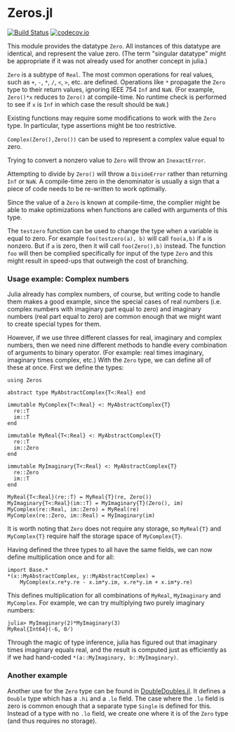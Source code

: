 # Zeros.jl

[![Build Status](https://travis-ci.org/perrutquist/Zeros.jl.svg?branch=master)](https://travis-ci.org/perrutquist/Zeros.jl)
[![codecov.io](http://codecov.io/github/perrutquist/Zeros.jl/coverage.svg?branch=master)](http://codecov.io/github/perrutquist/Zeros.jl?branch=master)

This module provides the datatype `Zero`. All instances of this datatype are identical, and represent the value zero. (The term "singular datatype" might be appropriate if it was not already used for another concept in julia.)

`Zero` is a subtype of `Real`. The most common operations for real values, such as `+`, `-`, `*`, `/`, `<`, `>`, etc. are defined. Operations like `*` propagate the `Zero` type to their return values, ignoring IEEE 754 `Inf` and `NaN`. (For example, `Zero()*x` reduces to `Zero()` at compile-time. No runtime check is performed to see if `x` is `Inf` in which case the result should be `NaN`.)

Existing functions may require some modifications to work with the `Zero` type. In particular, type assertions might be too restrictive.

`Complex(Zero(),Zero())` can be used to represent a complex value equal to zero.

Trying to convert a nonzero value to `Zero` will throw an `InexactError`.

Attempting to divide by `Zero()` will throw a `DivideError` rather than returning `Inf` or `NaN`.
A compile-time zero in the denominator is usually a sign that a piece of code needs to be re-written to work optimally.

Since the value of a `Zero` is known at compile-time, the complier might be able to make optimizations when functions are called with arguments of this type.

The `testzero` function can be used to change the type when a variable is equal to zero. For example `foo(testzero(a), b)` will call `foo(a,b)` if `a` is nonzero. But if `a` is zero, then it will call `foo(Zero(),b)` instead. The function `foo` will then be complied specifically for input of the type `Zero` and this might result in speed-ups that outweigh the cost of branching.


### Usage example: Complex numbers

Julia already has complex numbers, of course, but writing code to handle them makes a good example, since the special cases of real numbers (i.e. complex numbers with imaginary part equal to zero) and imaginary numbers (real part equal to zero) are common enough that we might want to create special types for them.

However, if we use three different classes for real, imaginary and complex numbers, then we need nine different methods to handle every combination of arguments to binary operator. (For example: real times imaginary, imaginary times complex, etc.) With the `Zero` type, we can define all of these at once. First we define the types:

```
using Zeros

abstract type MyAbstractComplex{T<:Real} end

immutable MyComplex{T<:Real} <: MyAbstractComplex{T}
  re::T
  im::T
end

immutable MyReal{T<:Real} <: MyAbstractComplex{T}
  re::T
  im::Zero
end

immutable MyImaginary{T<:Real} <: MyAbstractComplex{T}
  re::Zero
  im::T
end

MyReal{T<:Real}(re::T) = MyReal{T}(re, Zero())
MyImaginary{T<:Real}(im::T) = MyImaginary{T}(Zero(), im)
MyComplex(re::Real, im::Zero) = MyReal(re)
MyComplex(re::Zero, im::Real) = MyImaginary(im)
```
It is worth noting that `Zero` does not require any storage, so `MyReal{T}` and `MyComplex{T}` require half the storage space of `MyComplex{T}`.

Having defined the three types to all have the same fields, we can now define multiplication once and for all:
```
import Base.*
*(x::MyAbstractComplex, y::MyAbstractComplex) =
    MyComplex(x.re*y.re - x.im*y.im, x.re*y.im + x.im*y.re)
```

This defines multiplication for all combinations of `MyReal`, `MyImaginary` and `MyComplex`.
For example, we can try multiplying two purely imaginary numbers:
```
julia> MyImaginary(2)*MyImaginary(3)
MyReal{Int64}(-6, 0̸)
```
Through the magic of type inference, julia has figured out that imaginary times imaginary equals real,
and the result is computed just as efficiently as if we had hand-coded `*(a::MyImaginary, b::MyImaginary)`.

### Another example

Another use for the `Zero` type can be found in [DoubleDoubles.jl](https://github.com/perrutquist/DoubleDoubles.jl).
It defines a `Double` type which has a `.hi` and a `.lo` field. The case where the `.lo` field is zero is common enough that a separate type `Single` is defined for this. Instead of a type with no `.lo` field, we create one where it is of the `Zero` type (and thus requires no storage).
